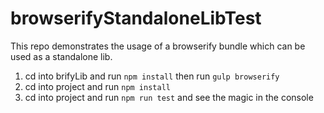 # browserifyStandaloneLibTest
This repo demonstrates the usage of a browserify bundle which can be used as a standalone lib.


1. cd into brifyLib and run `npm install` then run `gulp browserify`
2. cd into project and run `npm install`
3. cd into project and run `npm run test` and see the magic in the console
